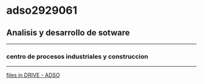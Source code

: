 # adso2929061

## Analisis y desarrollo de sotware
___
### centro de procesos industriales y construccion
___

[files in DRIVE - ADSO](https://shorturl.at/bfrOX)
